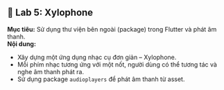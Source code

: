 ## 🎼 Lab 5: Xylophone  
**Mục tiêu:** Sử dụng thư viện bên ngoài (package) trong Flutter và phát âm thanh.  
**Nội dung:**  
- Xây dựng một ứng dụng nhạc cụ đơn giản – Xylophone.  
- Mỗi phím nhạc tương ứng với một nốt, người dùng có thể tương tác và nghe âm thanh phát ra.  
- Sử dụng package `audioplayers` để phát âm thanh từ asset.

